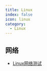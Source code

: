 ```yaml
---
title: Linux
index: false
icon: linux
category:
  - Linux
---
```


## 网络

- [Linux网络测试](Linux-Network.md)
